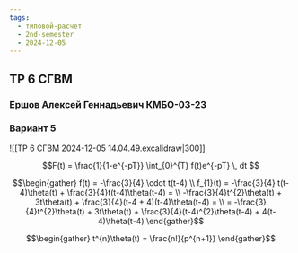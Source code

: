 ```yaml
---
tags:
  - типовой-расчет
  - 2nd-semester
  - 2024-12-05
---
```


## ТР 6 СГВМ

### Ершов Алексей Геннадьевич КМБО-03-23

### Вариант 5

![[ТР 6 СГВМ 2024-12-05 14.04.49.excalidraw|300]]

$$F(t) = \frac{1}{1-e^{-pT}} \int_{0}^{T} f(t)e^{-pT} \, dt $$

$$\begin{gather}
f(t) = -\frac{3}{4} \cdot t(t-4) \\
f_{1}(t) = -\frac{3}{4} t(t-4)\theta(t) + \frac{3}{4}t(t-4)\theta(t-4) = \\
-\frac{3}{4}t^{2}\theta(t) + 3t\theta(t) + \frac{3}{4}(t-4 + 4)(t-4)\theta(t-4) = \\
= -\frac{3}{4}t^{2}\theta(t) + 3t\theta(t) + \frac{3}{4}(t-4)^{2}\theta(t-4) + 4(t-4)\theta(t-4)
\end{gather}$$

$$\begin{gather}
t^{n}\theta(t) = \frac{n!}{p^{n+1}}
\end{gather}$$